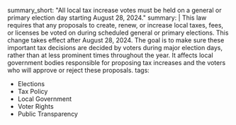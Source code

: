 summary_short: "All local tax increase votes must be held on a general or primary election day starting August 28, 2024."
summary: |
  This law requires that any proposals to create, renew, or increase local taxes, fees, or licenses be voted on during scheduled general or primary elections. This change takes effect after August 28, 2024. The goal is to make sure these important tax decisions are decided by voters during major election days, rather than at less prominent times throughout the year. It affects local government bodies responsible for proposing tax increases and the voters who will approve or reject these proposals.
tags:
  - Elections
  - Tax Policy
  - Local Government
  - Voter Rights
  - Public Transparency
